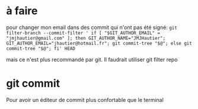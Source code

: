 
# à faire
pour changer mon email dans des commit qui n'ont pas été signé:
`git filter-branch --commit-filter ' if [ "$GIT_AUTHOR_EMAIL" = "jmjhautier@gmail.com" ]; then GIT_AUTHOR_NAME="JMJHautier"; GIT_AUTHOR_EMAIL="jhautier@hotmail.fr"; git commit-tree "$@"; else git commit-tree "$@"; fi' HEAD`

mais ce n'est plus recommandé par git. Il faudrait utiliser git filter repo

# git commit

Pour avoir un éditeur de commit plus confortable que le terminal
